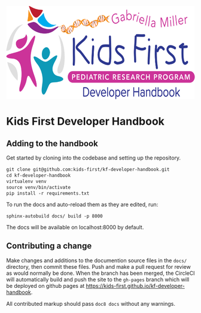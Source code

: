 <p align="center">
  <img src="docs/_static/images/logo.svg" alt="Kids First Developer Handbook Logo" height="250">
</p>

# Kids First Developer Handbook

## Adding to the handbook

Get started by cloning into the codebase and setting up the repository.

```shell
git clone git@github.com:kids-first/kf-developer-handbook.git
cd kf-developer-handbook
virtualenv venv
source venv/bin/activate
pip install -r requirements.txt
```

To run the docs and auto-reload them as they are edited, run:

```shell
sphinx-autobuild docs/ build -p 8000
```

The docs will be available on localhost:8000 by default.

## Contributing a change

Make changes and additions to the documention source files in the `docs/`
directory, then commit these files.
Push and make a pull request for review as would normally be done.
When the branch has been merged, the CircleCI will automatically build and
push the site to the `gh-pages` branch which will be deployed on github
pages at https://kids-first.github.io/kf-developer-handbook.

All contributed markup should pass `doc8 docs` without any warnings.
